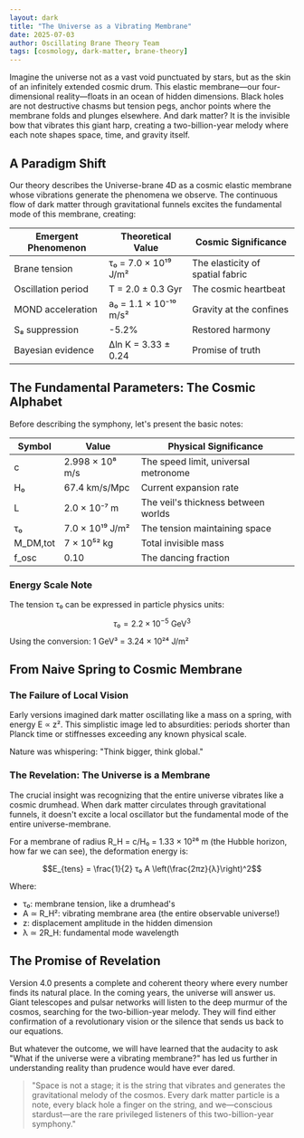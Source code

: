 ```yaml
---
layout: dark
title: "The Universe as a Vibrating Membrane"
date: 2025-07-03
author: Oscillating Brane Theory Team
tags: [cosmology, dark-matter, brane-theory]
---
```


Imagine the universe not as a vast void punctuated by stars, but as the skin of an infinitely extended cosmic drum. This elastic membrane—our four-dimensional reality—floats in an ocean of hidden dimensions. Black holes are not destructive chasms but tension pegs, anchor points where the membrane folds and plunges elsewhere. And dark matter? It is the invisible bow that vibrates this giant harp, creating a two-billion-year melody where each note shapes space, time, and gravity itself.

## A Paradigm Shift

Our theory describes the Universe-brane 4D as a cosmic elastic membrane whose vibrations generate the phenomena we observe. The continuous flow of dark matter through gravitational funnels excites the fundamental mode of this membrane, creating:

| Emergent Phenomenon | Theoretical Value | Cosmic Significance |
|-------------------|------------------|---------------------|
| Brane tension | τ₀ = 7.0 × 10¹⁹ J/m² | The elasticity of spatial fabric |
| Oscillation period | T = 2.0 ± 0.3 Gyr | The cosmic heartbeat |
| MOND acceleration | a₀ = 1.1 × 10⁻¹⁰ m/s² | Gravity at the confines |
| S₈ suppression | -5.2% | Restored harmony |
| Bayesian evidence | Δln K = 3.33 ± 0.24 | Promise of truth |

## The Fundamental Parameters: The Cosmic Alphabet

Before describing the symphony, let's present the basic notes:

| Symbol | Value | Physical Significance |
|--------|-------|----------------------|
| c | 2.998 × 10⁸ m/s | The speed limit, universal metronome |
| H₀ | 67.4 km/s/Mpc | Current expansion rate |
| L | 2.0 × 10⁻⁷ m | The veil's thickness between worlds |
| τ₀ | 7.0 × 10¹⁹ J/m² | The tension maintaining space |
| M_DM,tot | 7 × 10⁵² kg | Total invisible mass |
| f_osc | 0.10 | The dancing fraction |

### Energy Scale Note

The tension τ₀ can be expressed in particle physics units:

$$τ₀ = 2.2 × 10^{-5} \text{ GeV}^3$$

Using the conversion: 1 GeV³ = 3.24 × 10²⁴ J/m²

## From Naive Spring to Cosmic Membrane

### The Failure of Local Vision

Early versions imagined dark matter oscillating like a mass on a spring, with energy E ∝ z². This simplistic image led to absurdities: periods shorter than Planck time or stiffnesses exceeding any known physical scale.

Nature was whispering: "Think bigger, think global."

### The Revelation: The Universe is a Membrane

The crucial insight was recognizing that the entire universe vibrates like a cosmic drumhead. When dark matter circulates through gravitational funnels, it doesn't excite a local oscillator but the fundamental mode of the entire universe-membrane.

For a membrane of radius R_H = c/H₀ = 1.33 × 10²⁶ m (the Hubble horizon, how far we can see), the deformation energy is:

$$E_{tens} = \frac{1}{2} τ₀ A \left(\frac{2πz}{λ}\right)^2$$

Where:
- τ₀: membrane tension, like a drumhead's
- A ≃ R_H²: vibrating membrane area (the entire observable universe!)
- z: displacement amplitude in the hidden dimension
- λ ≃ 2R_H: fundamental mode wavelength

## The Promise of Revelation

Version 4.0 presents a complete and coherent theory where every number finds its natural place. In the coming years, the universe will answer us. Giant telescopes and pulsar networks will listen to the deep murmur of the cosmos, searching for the two-billion-year melody. They will find either confirmation of a revolutionary vision or the silence that sends us back to our equations.

But whatever the outcome, we will have learned that the audacity to ask "What if the universe were a vibrating membrane?" has led us further in understanding reality than prudence would have ever dared.

> "Space is not a stage; it is the string that vibrates and generates the gravitational melody of the cosmos. Every dark matter particle is a note, every black hole a finger on the string, and we—conscious stardust—are the rare privileged listeners of this two-billion-year symphony."